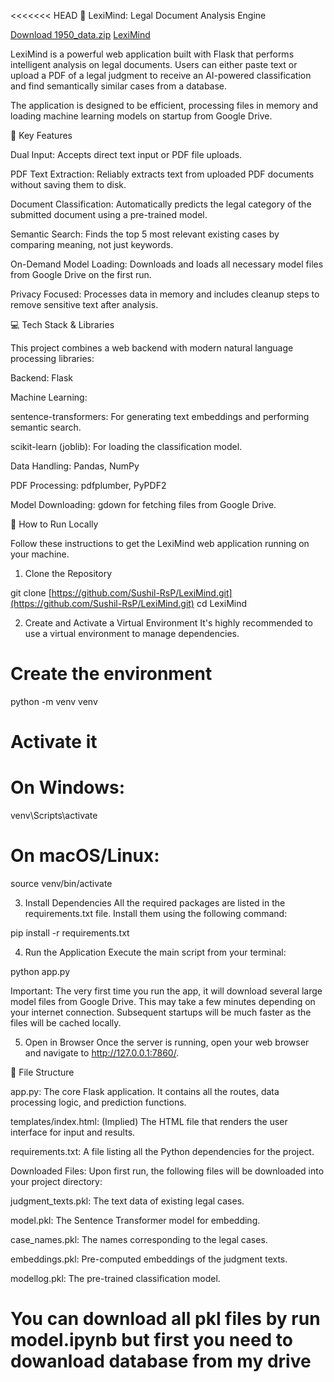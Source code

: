 <<<<<<< HEAD
🧠 LexiMind: Legal Document Analysis Engine

[Download 1950_data.zip](https://drive.google.com/file/d/1srTT31jDVDEEqya8iFTNAB67MVS7DZz-/view?usp=sharing)
[LexiMind]([https://drive.google.com/file/d/1srTT31jDVDEEqya8iFTNAB67MVS7DZz-/view?usp=sharing](https://huggingface.co/spaces/Sushil-RsP/LexiMind_))

LexiMind is a powerful web application built with Flask that performs intelligent analysis on legal documents. Users can either paste text or upload a PDF of a legal judgment to receive an AI-powered classification and find semantically similar cases from a database.

The application is designed to be efficient, processing files in memory and loading machine learning models on startup from Google Drive.

🌟 Key Features

Dual Input: Accepts direct text input or PDF file uploads.

PDF Text Extraction: Reliably extracts text from uploaded PDF documents without saving them to disk.

Document Classification: Automatically predicts the legal category of the submitted document using a pre-trained model.

Semantic Search: Finds the top 5 most relevant existing cases by comparing meaning, not just keywords.

On-Demand Model Loading: Downloads and loads all necessary model files from Google Drive on the first run.

Privacy Focused: Processes data in memory and includes cleanup steps to remove sensitive text after analysis.

💻 Tech Stack & Libraries

This project combines a web backend with modern natural language processing libraries:

Backend: Flask

Machine Learning:

sentence-transformers: For generating text embeddings and performing semantic search.

scikit-learn (joblib): For loading the classification model.

Data Handling: Pandas, NumPy

PDF Processing: pdfplumber, PyPDF2

Model Downloading: gdown for fetching files from Google Drive.

🚀 How to Run Locally

Follow these instructions to get the LexiMind web application running on your machine.

1. Clone the Repository

git clone [https://github.com/Sushil-RsP/LexiMind.git](https://github.com/Sushil-RsP/LexiMind.git)
cd LexiMind


2. Create and Activate a Virtual Environment
It's highly recommended to use a virtual environment to manage dependencies.

# Create the environment
python -m venv venv

# Activate it
# On Windows:
venv\Scripts\activate
# On macOS/Linux:
source venv/bin/activate


3. Install Dependencies
All the required packages are listed in the requirements.txt file. Install them using the following command:

pip install -r requirements.txt


4. Run the Application
Execute the main script from your terminal:

python app.py


Important: The very first time you run the app, it will download several large model files from Google Drive. This may take a few minutes depending on your internet connection. Subsequent startups will be much faster as the files will be cached locally.

5. Open in Browser
Once the server is running, open your web browser and navigate to http://127.0.0.1:7860/.

📁 File Structure

app.py: The core Flask application. It contains all the routes, data processing logic, and prediction functions.

templates/index.html: (Implied) The HTML file that renders the user interface for input and results.

requirements.txt: A file listing all the Python dependencies for the project.

Downloaded Files: Upon first run, the following files will be downloaded into your project directory:

judgment_texts.pkl: The text data of existing legal cases.

model.pkl: The Sentence Transformer model for embedding.

case_names.pkl: The names corresponding to the legal cases.

embeddings.pkl: Pre-computed embeddings of the judgment texts.

modellog.pkl: The pre-trained classification model.

# You can download all pkl files by run model.ipynb but first you need to dowanload database from my drive

